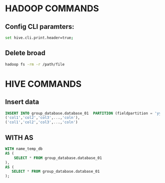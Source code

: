 # HADOOP COMMANDS

## Config CLI paramters:
```bash
set hive.cli.print.header=true;
```


## Delete broad

```bash
hadoop fs -rm -r /path/file
```



# HIVE COMMANDS

## Insert data
```sql
INSERT INTO group_database.database_01  PARTITION (fieldpartition = 'yyyy-mm-dd')  VALUES
('col1','col2','col3',...,'coln'),
('col1','col2','col3',...,'coln')
```
## WITH AS
```sql
WITH name_temp_db
AS (
    SELECT * FROM group_database.database_01
),
AS (
   SELECT * FROM group_database.database_01
);
```
